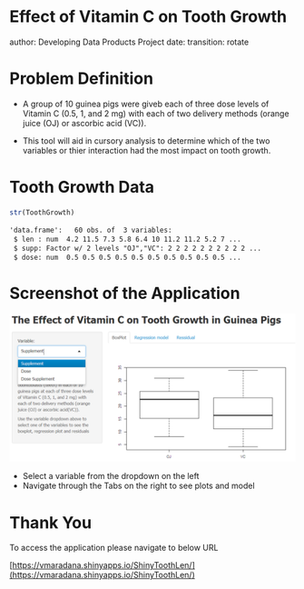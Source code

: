 Effect of Vitamin C on Tooth Growth
========================================================
author: Developing Data Products Project
date:
transition: rotate


Problem Definition
========================================================

- A group of 10 guinea pigs were giveb each of three dose levels of Vitamin C (0.5, 1, and 2 mg) with each of two delivery methods (orange juice (OJ) or ascorbic acid (VC)).

- This tool will aid in cursory analysis to determine which of the two variables or thier interaction had the most impact on tooth growth.


Tooth Growth Data
========================================================


```r
str(ToothGrowth)
```

```
'data.frame':	60 obs. of  3 variables:
 $ len : num  4.2 11.5 7.3 5.8 6.4 10 11.2 11.2 5.2 7 ...
 $ supp: Factor w/ 2 levels "OJ","VC": 2 2 2 2 2 2 2 2 2 2 ...
 $ dose: num  0.5 0.5 0.5 0.5 0.5 0.5 0.5 0.5 0.5 0.5 ...
```

Screenshot of the Application
========================================================
 
![Two pane application](App.png)
- Select a variable from the dropdown on the left
- Navigate through the Tabs on the right to see plots and model


Thank You
========================================================

To access the application please navigate to below URL

[https://vmaradana.shinyapps.io/ShinyToothLen/](https://vmaradana.shinyapps.io/ShinyToothLen/)
